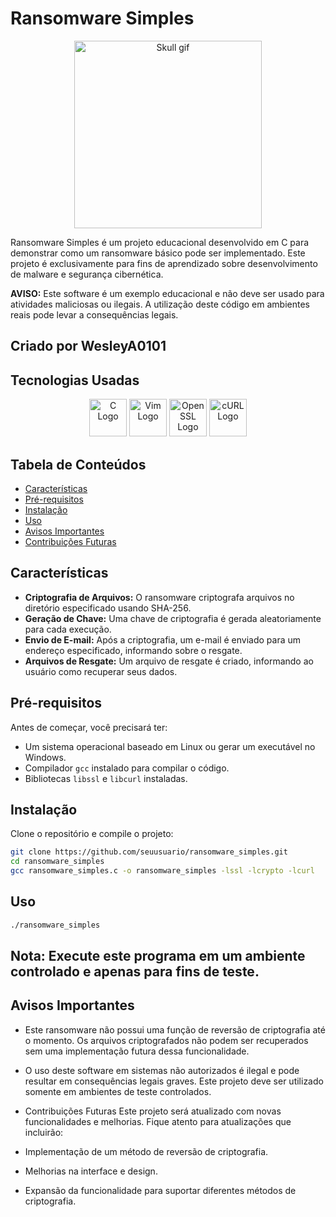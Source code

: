 # Ransomware Simples

<div align="center">
  <img src="https://giphy.com/gifs/cat-matrix-catrix-FcqKy4Kj7XOK0hCW4g" width="300" height="300" alt="Skull gif"/>
</div>

Ransomware Simples é um projeto educacional desenvolvido em C para demonstrar como um ransomware básico pode ser implementado. Este projeto é exclusivamente para fins de aprendizado sobre desenvolvimento de malware e segurança cibernética.

**AVISO:** Este software é um exemplo educacional e não deve ser usado para atividades maliciosas ou ilegais. A utilização deste código em ambientes reais pode levar a consequências legais.

## Criado por WesleyA0101

## Tecnologias Usadas

<div align="center">
  <img src="https://icongr.am/devicon/c-original.svg?size=128&color=currentColor" alt="C Logo" width="60" height="60"/>
  <img src="https://icongr.am/devicon/vim-original.svg?size=128&color=currentColor" alt="Vim Logo" width="60" height="60"/>
  <img src="https://icongr.am/devicon/openssl-original.svg?size=128&color=currentColor" alt="OpenSSL Logo" width="60" height="60"/>
  <img src="https://icongr.am/devicon/curl-original.svg?size=128&color=currentColor" alt="cURL Logo" width="60" height="60"/>
</div>

## Tabela de Conteúdos

- [Características](#características)
- [Pré-requisitos](#pré-requisitos)
- [Instalação](#instalação)
- [Uso](#uso)
- [Avisos Importantes](#avisos-importantes)
- [Contribuições Futuras](#contribuições-futuras)

## Características

- **Criptografia de Arquivos:** O ransomware criptografa arquivos no diretório especificado usando SHA-256.
- **Geração de Chave:** Uma chave de criptografia é gerada aleatoriamente para cada execução.
- **Envio de E-mail:** Após a criptografia, um e-mail é enviado para um endereço especificado, informando sobre o resgate.
- **Arquivos de Resgate:** Um arquivo de resgate é criado, informando ao usuário como recuperar seus dados.

## Pré-requisitos

Antes de começar, você precisará ter:

- Um sistema operacional baseado em Linux ou gerar um executável no Windows.
- Compilador `gcc` instalado para compilar o código.
- Bibliotecas `libssl` e `libcurl` instaladas.

## Instalação

Clone o repositório e compile o projeto:

```bash
git clone https://github.com/seuusuario/ransomware_simples.git
cd ransomware_simples
gcc ransomware_simples.c -o ransomware_simples -lssl -lcrypto -lcurl
```

## Uso

```bash
./ransomware_simples
```

## Nota: Execute este programa em um ambiente controlado e apenas para fins de teste.

## Avisos Importantes

- Este ransomware não possui uma função de reversão de criptografia até o momento. Os arquivos criptografados não podem ser recuperados sem uma implementação futura     dessa funcionalidade.

- O uso deste software em sistemas não autorizados é ilegal e pode resultar em consequências legais graves. Este projeto deve ser utilizado somente em ambientes de teste controlados.

- Contribuições Futuras
Este projeto será atualizado com novas funcionalidades e melhorias. Fique atento para atualizações que incluirão:

- Implementação de um método de reversão de criptografia.
- Melhorias na interface e design.
- Expansão da funcionalidade para suportar diferentes métodos de criptografia.
